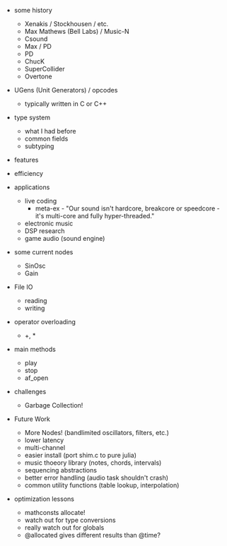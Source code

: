 * some history
    * Xenakis / Stockhousen / etc.
    * Max Mathews (Bell Labs) / Music-N
    * Csound
    * Max / PD
    * PD
    * ChucK
    * SuperCollider
    * Overtone
* UGens (Unit Generators) / opcodes
    * typically written in C or C++
* type system
    * what I had before
    * common fields
    * subtyping
* features
* efficiency
* applications
    * live coding
        * meta-ex - "Our sound isn't hardcore, breakcore or speedcore - it's multi-core and fully hyper-threaded."
    * electronic music
    * DSP research
    * game audio (sound engine)
* some current nodes
    * SinOsc
    * Gain
* File IO
    * reading
    * writing
* operator overloading
    * +, *
* main methods
    * play
    * stop
    * af_open
* challenges
    * Garbage Collection!

* Future Work
    * More Nodes! (bandlimited oscillators, filters, etc.)
    * lower latency
    * multi-channel
    * easier install (port shim.c to pure julia)
    * music thoeory library (notes, chords, intervals)
    * sequencing abstractions
    * better error handling (audio task shouldn't crash)
    * common utility functions (table lookup, interpolation)

* optimization lessons
    * mathconsts allocate!
    * watch out for type conversions
    * really watch out for globals
    * @allocated gives different results than @time?
